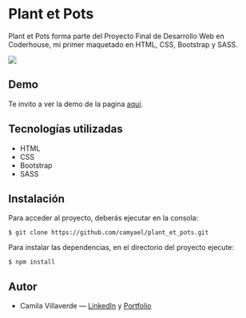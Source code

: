 # Plant et Pots

Plant et Pots forma parte del Proyecto Final de Desarrollo Web en Coderhouse, mi primer maquetado en HTML, CSS, Bootstrap y SASS.

![](imagen.jpg)

## Demo

Te invito a ver la demo de la pagina [aquí](https://camyael.github.io/plant_et_pots).

## Tecnologías utilizadas 

* HTML
* CSS
* Bootstrap
* SASS

## Instalación

Para acceder al proyecto, deberás ejecutar en la consola:
````
$ git clone https://github.com/camyael/plant_et_pots.git
````

Para instalar las dependencias, en el directorio del proyecto ejecute: 
````
$ npm install 
````

## Autor
* Camila Villaverde — [LinkedIn](https://www.linkedin.com/in/camilavillaverde/) y [Portfolio](https://camyael.github.io/portfolio/)